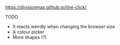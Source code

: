 https://divisionmax.github.io/line-click/

TODO
* It reacts weirdly when changing the browser size
* A colour picker
* More shapes (?)
